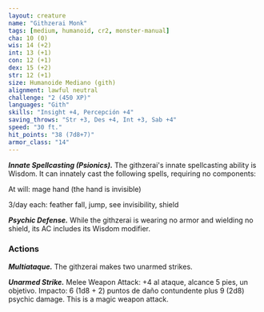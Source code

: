 ```yaml
---
layout: creature
name: "Githzerai Monk"
tags: [medium, humanoid, cr2, monster-manual]
cha: 10 (0)
wis: 14 (+2)
int: 13 (+1)
con: 12 (+1)
dex: 15 (+2)
str: 12 (+1)
size: Humanoide Mediano (gith)
alignment: lawful neutral
challenge: "2 (450 XP)"
languages: "Gith"
skills: "Insight +4, Percepción +4"
saving_throws: "Str +3, Des +4, Int +3, Sab +4"
speed: "30 ft."
hit_points: "38 (7d8+7)"
armor_class: "14"
---
```


***Innate Spellcasting (Psionics).*** The githzerai's innate spellcasting ability is Wisdom. It can innately cast the following spells, requiring no components:

At will: mage hand (the hand is invisible)

3/day each: feather fall, jump, see invisibility, shield

***Psychic Defense.*** While the githzerai is wearing no armor and wielding no shield, its AC includes its Wisdom modifier.

### Actions

***Multiataque.*** The githzerai makes two unarmed strikes.

***Unarmed Strike.*** Melee Weapon Attack: +4 al ataque, alcance 5 pies, un objetivo. Impacto: 6 (1d8 + 2) puntos de daño contundente plus 9 (2d8) psychic damage. This is a magic weapon attack.
